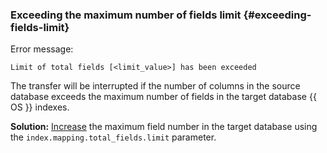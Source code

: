### Exceeding the maximum number of fields limit {#exceeding-fields-limit}

Error message:

```text
Limit of total fields [<limit_value>] has been exceeded
```

The transfer will be interrupted if the number of columns in the source database exceeds the maximum number of fields in the target database {{ OS }} indexes.

**Solution:** [Increase](../../../../data-transfer/operations/endpoint/target/opensearch.md#prepare) the maximum field number in the target database using the `index.mapping.total_fields.limit` parameter.

